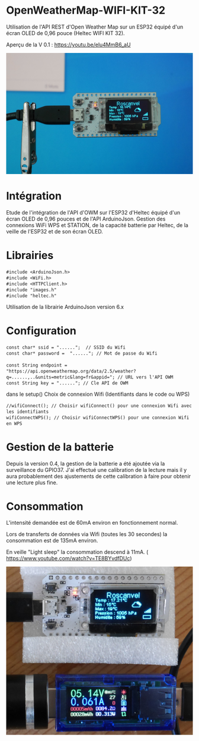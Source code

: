 # OpenWeatherMap-WIFI-KIT-32
Utilisation de l'API REST d'Open Weather Map sur un ESP32 équipé d'un écran OLED de 0,96 pouce (Heltec WIFI KIT 32).

Aperçu de la V 0.1 : 
https://youtu.be/elu4MmB6_aU

![01](./images/01.jpg)

# Intégration
Etude de l'intégration de l'API d'OWM sur l'ESP32 d'Heltec équipé d'un écran OLED de 0,96 pouces et de l'API ArduinoJson.
Gestion des connexions WiFi WPS et STATION, de la capacité batterie par Heltec, de la veille de l'ESP32 et de son écran OLED.

# Librairies
```
#include <ArduinoJson.h>
#include <WiFi.h>
#include <HTTPClient.h>
#include "images.h"
#include "heltec.h"
```
Utilisation de la librairie ArduinoJson version 6.x

# Configuration
```
const char* ssid = "......";  // SSID du Wifi
const char* password =  "......"; // Mot de passe du Wifi
 
const String endpoint = "https://api.openweathermap.org/data/2.5/weather?q=......,..&units=metric&lang=fr&appid="; // URL vers l'API OWM
const String key = "......"; // Cle API de OWM
```
dans le setup()
Choix de connexion Wifi (Identifiants dans le code ou WPS)
```
//wifiConnect(); // Choisir wifiConnect() pour une connexion Wifi avec les identifiants
wifiConnectWPS(); // Choisir wifiConnectWPS() pour une connexion Wifi en WPS
```

# Gestion de la batterie
Depuis la version 0.4, la gestion de la batterie a été ajoutée via la surveillance du GPIO37. J'ai effectué une calibration de la lecture mais il y aura probablement des ajustements de cette calibration à faire pour obtenir une lecture plus fine.



# Consommation

L'intensité demandée est de 60mA environ en fonctionnement normal.

Lors de transferts de données via Wifi (toutes les 30 secondes) la consommation est de 135mA environ.

En veille "Light sleep" la consommation descend à 11mA. ( https://www.youtube.com/watch?v=TE8BYvdfDUc)

![02](./images/02.jpg)
